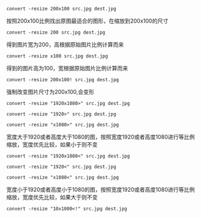 ```
convert -resize 200x100 src.jpg dest.jpg
```
按照200x100比例找出原图最适合的图形，在缩放到200x100的尺寸

```
convert -resize 200 src.jpg dest.jpg
```
得到图片宽为200，高根据原始图片比例计算而来

```
convert -resize x100 src.jpg dest.jpg
```
得到的图片高为100，宽根据原始图片比例计算而来

```
convert -resize 200x100! src.jpg dest.jpg
```
强制改变图片尺寸为200x100,会变形

```
convert -resize "1920x1080>" src.jpg dest.jpg

convert -resize "1920>" src.jpg dest.jpg

convert -resize "x1080>" src.jpg dest.jpg
```
宽度大于1920或者高度大于1080的图，按照宽度1920或者高度1080进行等比例缩放，宽度优先比较，如果小于则不变

```
convert -resize "1920x1080<" src.jpg dest.jpg

convert -resize "1920<" src.jpg dest.jpg

convert -resize "x1080<" src.jpg dest.jpg
```
宽度小于1920或者高度小于1080的图，按照宽度1920或者高度1080进行等比例缩放，宽度优先比较，如果大于则不变


```
convert -resize "10x1000<!" src.jpg dest.jpg
```

